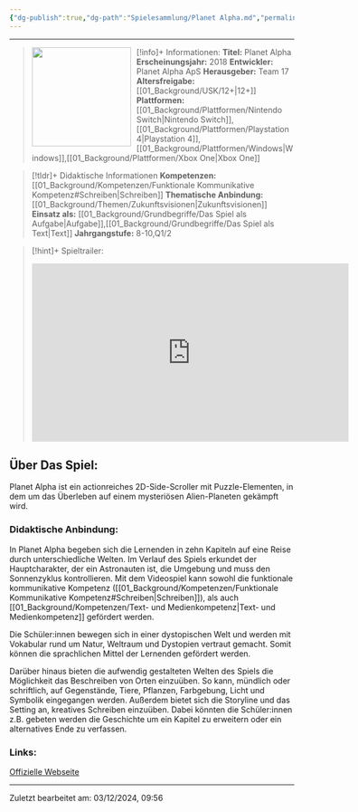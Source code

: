 ```yaml
---
{"dg-publish":true,"dg-path":"Spielesammlung/Planet Alpha.md","permalink":"/spielesammlung/planet-alpha/","noteIcon":"1"}
---
```


---
>[!info]+ Informationen:
><img src="https://images.igdb.com/igdb/image/upload/t_cover_big/co1r66.webp" style="float:left;height:175px;padding-right:10px">**Titel:** Planet Alpha
>**Erscheinungsjahr:** 2018
>**Entwickler:** Planet Alpha ApS
>**Herausgeber:** Team 17
>**Altersfreigabe:** [[01_Background/USK/12+\|12+]]
>**Plattformen:** [[01_Background/Plattformen/Nintendo Switch\|Nintendo Switch]],[[01_Background/Plattformen/Playstation 4\|Playstation 4]],[[01_Background/Plattformen/Windows\|Windows]],[[01_Background/Plattformen/Xbox One\|Xbox One]]

>[!tldr]+ Didaktische Informationen
>**Kompetenzen:** [[01_Background/Kompetenzen/Funktionale Kommunikative Kompetenz#Schreiben\|Schreiben]]
>**Thematische Anbindung:** [[01_Background/Themen/Zukunftsvisionen\|Zukunftsvisionen]]
>**Einsatz als:** [[01_Background/Grundbegriffe/Das Spiel als Aufgabe\|Aufgabe]],[[01_Background/Grundbegriffe/Das Spiel als Text\|Text]]
>**Jahrgangstufe:** 8-10,Q1/2

>[!hint]+ Spieltrailer:
><iframe width="560" height="315" src="https://www.youtube.com/embed/0JTTiN62QiQ?si=QyvYNYaxqWjSI8ja" title="YouTube video player" frameborder="0" allow="accelerometer; autoplay; clipboard-write; encrypted-media; gyroscope; picture-in-picture; web-share" referrerpolicy="strict-origin-when-cross-origin" allowfullscreen></iframe>


## Über Das Spiel:
Planet Alpha ist ein actionreiches 2D-Side-Scroller mit Puzzle-Elementen, in dem um das Überleben auf einem mysteriösen Alien-Planeten gekämpft wird.
### Didaktische Anbindung:
In Planet Alpha begeben sich die Lernenden in zehn Kapiteln auf eine Reise durch unterschiedliche Welten. Im Verlauf des Spiels erkundet der Hauptcharakter, der ein Astronauten ist, die Umgebung und muss den Sonnenzyklus kontrollieren. Mit dem Videospiel kann sowohl die funktionale kommunikative Kompetenz        ([[01_Background/Kompetenzen/Funktionale Kommunikative Kompetenz#Schreiben\|Schreiben]]), als auch [[01_Background/Kompetenzen/Text- und Medienkompetenz\|Text- und Medienkompetenz]] gefördert werden.

Die Schüler:innen bewegen sich in einer dystopischen Welt und werden mit Vokabular rund um Natur, Weltraum und Dystopien vertraut gemacht. Somit können die sprachlichen Mittel der Lernenden gefördert werden.

Darüber hinaus bieten die aufwendig gestalteten Welten des Spiels die Möglichkeit das Beschreiben von Orten einzuüben. So kann, mündlich oder schriftlich, auf Gegenstände, Tiere, Pflanzen, Farbgebung, Licht und Symbolik eingegangen werden. Außerdem bietet sich die Storyline und das Setting an, kreatives Schreiben einzuüben. Dabei könnten die Schüler:innen z.B. gebeten werden die Geschichte um ein Kapitel zu erweitern oder ein alternatives Ende zu verfassen. 
### Links:
[Offizielle Webseite](https://www.team17.com/games/planet-alpha/)

---
Zuletzt bearbeitet am: 03/12/2024, 09:56